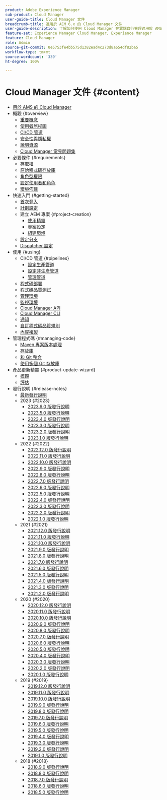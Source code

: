 ```yaml
---
product: Adobe Experience Manager
sub-product: Cloud Manager
user-guide-title: Cloud Manager 文件
breadcrumb-title: 適用於 AEM 6.x 的 Cloud Manager 文件
user-guide-description: 了解如何使用 Cloud Manager 在雲端自行管理適用於 AMS 的 Adobe Experience Manager。
feature-set: Experience Manager Cloud Manager, Experience Manager
feature: Cloud Manager
role: Admin
source-git-commit: 0e5753fe4bb575d1382ead4c273d8a654df82ba5
workflow-type: tm+mt
source-wordcount: '339'
ht-degree: 100%

---
```



# Cloud Manager 文件 {#content}

+ [用於 AMS 的 Cloud Manager](/help/introduction.md)
+ 概觀 {#overview}
   + [重要概念](/help/overview/key-concepts.md)
   + [使用者旅程圖](/help/overview/user-journey.md)
   + [CI/CD 管道](/help/overview/ci-cd-pipelines.md)
   + [安全性與隱私權](/help/overview/security-and-privacy.md)
   + [說明資源](/help/overview/help-resources.md)
   + [Cloud Manager 常見問題集](/help/overview/faqs.md)
+ 必要條件 {#requirements}
   + [存取權](/help/requirements/access-rights.md)
   + [原始程式碼存放庫](/help/requirements/source-code-repository.md)
   + [角色型權限](/help/requirements/role-based-permissions.md)
   + [設定使用者和角色](/help/requirements/users-and-roles.md)
   + [環境佈建](/help/requirements/environment-provisioning.md)
+ 快速入門 {#getting-started}
   + [首次登入](/help/getting-started/first-time-login.md)
   + [計劃設定](/help/getting-started/program-setup.md)
   + 建立 AEM 專案 {#project-creation}
      + [使用精靈](/help/getting-started/using-the-wizard.md)
      + [專案設定](/help/getting-started/project-setup.md)
      + [組建環境](/help/getting-started/build-environment.md)
   + [設定分支](/help/getting-started/configuring-branches.md)
   + [Dispatcher 設定](/help/getting-started/dispatcher-configurations.md)
+ 使用 {#using}
   + CI/CD 管道 {#pipelines}
      + [設定生產管道](/help/using/production-pipelines.md)
      + [設定非生產管道](/help/using/non-production-pipelines.md)
      + [管理管道 ](/help/using/managing-pipelines.md)
   + [程式碼部署](/help/using/code-deployment.md)
   + [程式碼品質測試](/help/using/code-quality-testing.md)
   + [管理環境](/help/using/managing-environments.md)
   + [監視環境](/help/using/monitoring-environments.md)
   + [Cloud Manager API](https://developer.adobe.com/experience-cloud/cloud-manager/reference/api/)
   + [Cloud Manager CLI](https://github.com/adobe/aio-cli-plugin-cloudmanager/blob/main/README.md)
   + [通知](/help/using/notifications.md)
   + [自訂程式碼品質規則](/help/using/custom-code-quality-rules.md)
   + [內容複製](/help/using/content-copy.md)
+ 管理程式碼 {#managing-code}
   + [Maven 專案版本處理](/help/managing-code/maven-project-version.md)
   + [存放庫](/help/managing-code/repositories.md)
   + [和 Git 整合](/help/managing-code/git-integration.md)
   + [使用多個 Git 存放庫](/help/managing-code/multiple-git-repos.md)
+ 產品更新精靈 {#product-update-wizard}
   + [概觀](/help/product-update-wizard/overview.md)
   + [評估](/help/product-update-wizard/evaluation.md)
+ 發行說明 {#release-notes}
   + [最新發行說明](/help/release-notes/current.md)
   + 2023 {#2023}
      + [2023.6.0 版發行說明](/help/release-notes/2023/2023-6-0.md)
      + [2023.5.0 版發行說明](/help/release-notes/2023/2023-5-0.md)
      + [2023.4.0 版發行說明](/help/release-notes/2023/2023-4-0.md)
      + [2023.3.0 版發行說明](/help/release-notes/2023/2023-3-0.md)
      + [2023.2.0 版發行說明](/help/release-notes/2023/2023-2-0.md)
      + [2023.1.0 版發行說明](/help/release-notes/2023/2023-1-0.md)
   + 2022 {#2022}
      + [2022.12.0 版發行說明](/help/release-notes/2022/2022-12-0.md)
      + [2022.11.0 版發行說明](/help/release-notes/2022/2022-11-0.md)
      + [2022.10.0 版發行說明](/help/release-notes/2022/2022-10-0.md)
      + [2022.9.0 版發行說明](/help/release-notes/2022/2022-9-0.md)
      + [2022.8.0 版發行說明](/help/release-notes/2022/2022-8-0.md)
      + [2022.7.0 版發行說明](/help/release-notes/2022/2022-7-0.md)
      + [2022.6.0 版發行說明](/help/release-notes/2022/2022-6-0.md)
      + [2022.5.0 版發行說明](/help/release-notes/2022/2022-5-0.md)
      + [2022.4.0 版發行說明](/help/release-notes/2022/2022-4-0.md)
      + [2022.3.0 版發行說明](/help/release-notes/2022/2022-3-0.md)
      + [2022.2.0 版發行說明](/help/release-notes/2022/2022-2-0.md)
      + [2022.1.0 版發行說明](/help/release-notes/2022/2022-1-0.md)
   + 2021 {#2021}
      + [2021.12.0 版發行說明](/help/release-notes/2021/2021-12-0.md)
      + [2021.11.0 版發行說明](/help/release-notes/2021/2021-11-0.md)
      + [2021.10.0 版發行說明](/help/release-notes/2021/2021-10-0.md)
      + [2021.9.0 版發行說明](/help/release-notes/2021/2021-9-0.md)
      + [2021.8.0 版發行說明](/help/release-notes/2021/2021-8-0.md)
      + [2021.7.0 版發行說明](/help/release-notes/2021/2021-7-0.md)
      + [2021.6.0 版發行說明](/help/release-notes/2021/2021-6-0.md)
      + [2021.5.0 版發行說明](/help/release-notes/2021/2021-5-0.md)
      + [2021.4.0 版發行說明](/help/release-notes/2021/2021-4-0.md)
      + [2021.3.0 版發行說明](/help/release-notes/2021/2021-3-0.md)
      + [2021.2.0 版發行說明](/help/release-notes/2021/2021-2-0.md)
   + 2020 {#2020}
      + [2020.12.0 版發行說明](/help/release-notes/2020/2020-12-0.md)
      + [2020.11.0 版發行說明](/help/release-notes/2020/2020-11-0.md)
      + [2020.10.0 版發行說明](/help/release-notes/2020/2020-10-0.md)
      + [2020.9.0 版發行說明](/help/release-notes/2020/2020-9-0.md)
      + [2020.8.0 版發行說明](/help/release-notes/2020/2020-8-0.md)
      + [2020.7.0 版發行說明](/help/release-notes/2020/2020-7-0.md)
      + [2020.6.0 版發行說明](/help/release-notes/2020/2020-6-0.md)
      + [2020.5.0 版發行說明](/help/release-notes/2020/2020-5-0.md)
      + [2020.4.0 版發行說明](/help/release-notes/2020/2020-4-0.md)
      + [2020.3.0 版發行說明](/help/release-notes/2020/2020-3-0.md)
      + [2020.2.0 版發行說明](/help/release-notes/2020/2020-2-0.md)
      + [2020.1.0 版發行說明](/help/release-notes/2020/2020-1-0.md)
   + 2019 {#2019}
      + [2019.12.0 版發行說明](/help/release-notes/2019/2019-12-0.md)
      + [2019.11.0 版發行說明](/help/release-notes/2019/2019-11-0.md)
      + [2019.10.0 版發行說明](/help/release-notes/2019/2019-10-0.md)
      + [2019.9.0 版發行說明](/help/release-notes/2019/2019-9-0.md)
      + [2019.8.0 版發行說明](/help/release-notes/2019/2019-8-0.md)
      + [2019.7.0 版發行說明](/help/release-notes/2019/2019-7-0.md)
      + [2019.6.0 版發行說明](/help/release-notes/2019/2019-6-0.md)
      + [2019.5.0 版發行說明](/help/release-notes/2019/2019-5-0.md)
      + [2019.4.0 版發行說明](/help/release-notes/2019/2019-4-0.md)
      + [2019.3.0 版發行說明](/help/release-notes/2019/2019-3-0.md)
      + [2019.2.0 版發行說明](/help/release-notes/2019/2019-2-0.md)
      + [2019.1.0 版發行說明](/help/release-notes/2019/2019-1-0.md)
   + 2018 {#2018}
      + [2018.9.0 版發行說明](/help/release-notes/2018/2018-9-0.md)
      + [2018.8.0 版發行說明](/help/release-notes/2018/2018-8-0.md)
      + [2018.7.0 版發行說明](/help/release-notes/2018/2018-7-0.md)
      + [2018.6.0 版發行說明](/help/release-notes/2018/2018-6-0.md)
      + [2018.5.0 版發行說明](/help/release-notes/2018/2018-5-0.md)
